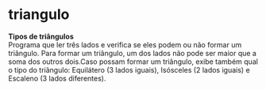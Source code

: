 # triangulo
 **Tipos de triângulos**  
 Programa que ler três lados e verifica se eles podem ou não formar um triângulo. Para formar um triângulo, um dos lados não pode ser maior que a soma dos outros dois.Caso possam formar um triângulo, exibe também qual o tipo do triângulo: Equilátero (3 lados iguais), Isósceles (2
 lados iguais) e Escaleno (3 lados diferentes).
 

